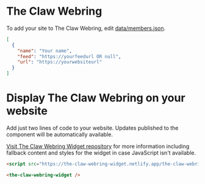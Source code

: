 # The Claw Webring

To add your site to The Claw Webring, edit [data/members.json](data/members.json).

```json
[
  {
    "name": "Your name",
    "feed": "https://yourfeedurl OR null",
    "url": "https://yourwebsiteurl"
  }
]
```

# Display The Claw Webring on your website

Add just two lines of code to your website. Updates published to the component will be automatically available.

[Visit The Claw Webring Widget repository](https://github.com/whitep4nth3r/the-claw-webring-widget/blob/main/README.md)
for more information including fallback content and styles for the widget in case JavaScript isn't available.

```html
<script src="https://the-claw-webring-widget.netlify.app/the-claw-webring-widget.mjs" type="module"></script>

<the-claw-webring-widget />
```
